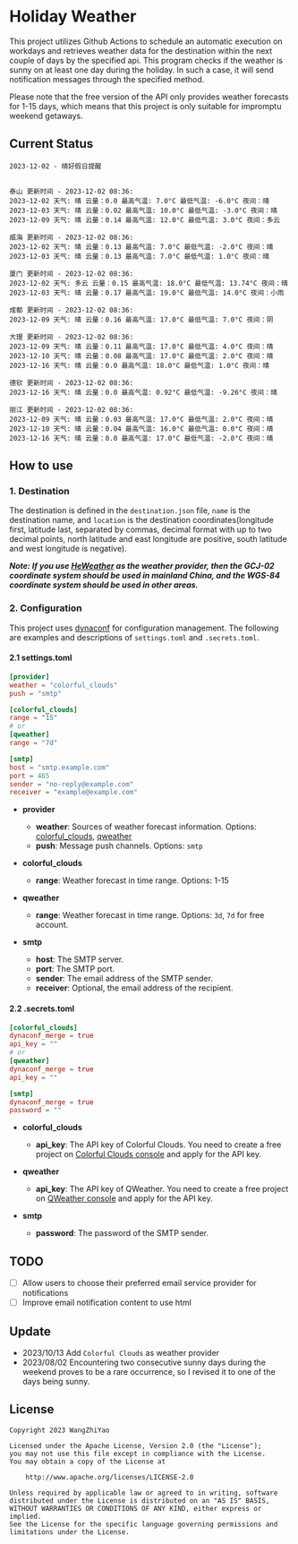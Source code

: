 # Holiday Weather

This project utilizes Github Actions to schedule an automatic execution on workdays and retrieves weather data for the destination within the next couple of days by the  specified api.
This program checks if the weather is sunny on at least one day during the holiday. In such a case, it will send notification messages through the specified method.

Please note that the free version of the API only provides weather forecasts for 1-15 days, which means that this project is only suitable for impromptu weekend getaways.

## Current Status

```
2023-12-02 - 晴好假日提醒


泰山 更新时间 - 2023-12-02 08:36:
2023-12-02 天气: 晴 云量：0.0 最高气温: 7.0°C 最低气温: -6.0°C 夜间：晴
2023-12-03 天气: 晴 云量：0.02 最高气温: 10.0°C 最低气温: -3.0°C 夜间：晴
2023-12-09 天气: 晴 云量：0.14 最高气温: 12.0°C 最低气温: 3.0°C 夜间：多云

威海 更新时间 - 2023-12-02 08:36:
2023-12-02 天气: 晴 云量：0.13 最高气温: 7.0°C 最低气温: -2.0°C 夜间：晴
2023-12-03 天气: 晴 云量：0.13 最高气温: 7.0°C 最低气温: 1.0°C 夜间：晴

厦门 更新时间 - 2023-12-02 08:36:
2023-12-02 天气: 多云 云量：0.15 最高气温: 18.0°C 最低气温: 13.74°C 夜间：晴
2023-12-03 天气: 晴 云量：0.17 最高气温: 19.0°C 最低气温: 14.0°C 夜间：小雨

成都 更新时间 - 2023-12-02 08:36:
2023-12-09 天气: 晴 云量：0.16 最高气温: 17.0°C 最低气温: 7.0°C 夜间：阴

大理 更新时间 - 2023-12-02 08:36:
2023-12-09 天气: 晴 云量：0.11 最高气温: 17.0°C 最低气温: 4.0°C 夜间：晴
2023-12-10 天气: 晴 云量：0.08 最高气温: 17.0°C 最低气温: 2.0°C 夜间：晴
2023-12-16 天气: 晴 云量：0.0 最高气温: 18.0°C 最低气温: 1.0°C 夜间：晴

德钦 更新时间 - 2023-12-02 08:36:
2023-12-16 天气: 晴 云量：0.0 最高气温: 0.92°C 最低气温: -9.26°C 夜间：晴

丽江 更新时间 - 2023-12-02 08:36:
2023-12-09 天气: 晴 云量：0.03 最高气温: 17.0°C 最低气温: 2.0°C 夜间：晴
2023-12-10 天气: 晴 云量：0.04 最高气温: 16.0°C 最低气温: 0.0°C 夜间：晴
2023-12-16 天气: 晴 云量：0.0 最高气温: 17.0°C 最低气温: -2.0°C 夜间：晴

```

## How to use

### 1. Destination

The destination is defined in the `destination.json` file, `name` is the destination name, and `location` is the destination coordinates(longitude first, latitude last, separated by commas, decimal format with up to two decimal points, north latitude and east longitude are positive, south latitude and west longitude is negative).

***Note: If you use [HeWeather](https://dev.qweather.com/docs/) as the weather provider, then the GCJ-02 coordinate system should be used in mainland China, and the WGS-84 coordinate system should be used in other areas.***

### 2. Configuration

This project uses [dynaconf](https://github.com/dynaconf/dynaconf) for configuration management. The following are examples and descriptions of `settings.toml`  and `.secrets.toml`.

#### 2.1 settings.toml

```toml
[provider]
weather = "colorful_clouds"
push = "smtp"

[colorful_clouds]
range = "15"
# or
[qweather]
range = "7d"

[smtp]
host = "smtp.example.com"
port = 465
sender = "no-reply@example.com"
receiver = "example@example.com"
```
- **provider**
  - **weather**: Sources of weather forecast information. Options: [colorful_clouds](https://docs.caiyunapp.com/docs/daily), [qweather](https://dev.qweather.com/docs/api/weather/weather-daily-forecast/)
  - **push**: Message push channels. Options: `smtp`

- **colorful_clouds**
  - **range**:  Weather forecast in time range. Options: 1-15

- **qweather**
  - **range**: Weather forecast in time range. Options: `3d`, `7d` for free account.

- **smtp**
  - **host**: The SMTP server.
  - **port**: The SMTP port.
  - **sender**: The email address of the SMTP sender.
  - **receiver**: Optional, the email address of the recipient.

#### 2.2 .secrets.toml

```toml
[colorful_clouds]
dynaconf_merge = true
api_key = ""
# or
[qweather]
dynaconf_merge = true
api_key = ""

[smtp]
dynaconf_merge = true
password = ""
```

- **colorful_clouds**
  - **api_key**:  The API key of Colorful Clouds. You need to create a free project on [Colorful Clouds console](https://platform.caiyunapp.com/dashboard/index) and apply for the API key.

- **qweather**
  - **api_key**: The API key of QWeather. You need to create a free project on [QWeather console](https://console.qweather.com/#/console) and apply for the API key.

- **smtp**
  - **password**: The password of the SMTP sender.


## TODO

- [ ] Allow users to choose their preferred email service provider for notifications
- [ ] Improve email notification content to use html

## Update
- 2023/10/13 Add `Colorful Clouds` as weather provider 
- 2023/08/02 Encountering two consecutive sunny days during the weekend proves to be a rare occurrence, so I revised it to one of the days being sunny.

## License

    Copyright 2023 WangZhiYao
    
    Licensed under the Apache License, Version 2.0 (the "License");
    you may not use this file except in compliance with the License.
    You may obtain a copy of the License at
    
        http://www.apache.org/licenses/LICENSE-2.0
    
    Unless required by applicable law or agreed to in writing, software
    distributed under the License is distributed on an "AS IS" BASIS,
    WITHOUT WARRANTIES OR CONDITIONS OF ANY KIND, either express or implied.
    See the License for the specific language governing permissions and
    limitations under the License.
